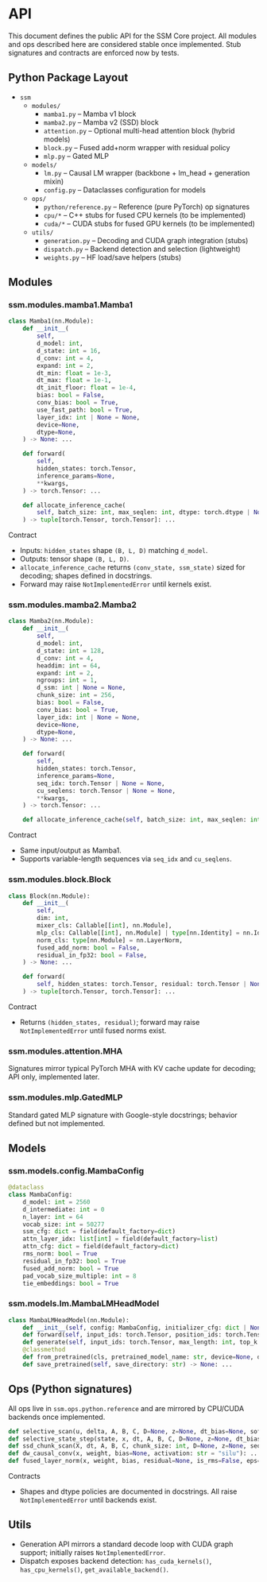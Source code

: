 # API

This document defines the public API for the SSM Core project. All modules and ops described here are considered stable once implemented. Stub signatures and contracts are enforced now by tests.

## Python Package Layout

- `ssm`
  - `modules/`
    - `mamba1.py` – Mamba v1 block
    - `mamba2.py` – Mamba v2 (SSD) block
    - `attention.py` – Optional multi-head attention block (hybrid models)
    - `block.py` – Fused add+norm wrapper with residual policy
    - `mlp.py` – Gated MLP
  - `models/`
    - `lm.py` – Causal LM wrapper (backbone + lm_head + generation mixin)
    - `config.py` – Dataclasses configuration for models
  - `ops/`
    - `python/reference.py` – Reference (pure PyTorch) op signatures
    - `cpu/*` – C++ stubs for fused CPU kernels (to be implemented)
    - `cuda/*` – CUDA stubs for fused GPU kernels (to be implemented)
  - `utils/`
    - `generation.py` – Decoding and CUDA graph integration (stubs)
    - `dispatch.py` – Backend detection and selection (lightweight)
    - `weights.py` – HF load/save helpers (stubs)

## Modules

### ssm.modules.mamba1.Mamba1

```python
class Mamba1(nn.Module):
    def __init__(
        self,
        d_model: int,
        d_state: int = 16,
        d_conv: int = 4,
        expand: int = 2,
        dt_min: float = 1e-3,
        dt_max: float = 1e-1,
        dt_init_floor: float = 1e-4,
        bias: bool = False,
        conv_bias: bool = True,
        use_fast_path: bool = True,
        layer_idx: int | None = None,
        device=None,
        dtype=None,
    ) -> None: ...

    def forward(
        self,
        hidden_states: torch.Tensor,
        inference_params=None,
        **kwargs,
    ) -> torch.Tensor: ...

    def allocate_inference_cache(
        self, batch_size: int, max_seqlen: int, dtype: torch.dtype | None = None, **kwargs
    ) -> tuple[torch.Tensor, torch.Tensor]: ...
```

Contract
- Inputs: `hidden_states` shape `(B, L, D)` matching `d_model`.
- Outputs: tensor shape `(B, L, D)`.
- `allocate_inference_cache` returns `(conv_state, ssm_state)` sized for decoding; shapes defined in docstrings.
- Forward may raise `NotImplementedError` until kernels exist.

### ssm.modules.mamba2.Mamba2

```python
class Mamba2(nn.Module):
    def __init__(
        self,
        d_model: int,
        d_state: int = 128,
        d_conv: int = 4,
        headdim: int = 64,
        expand: int = 2,
        ngroups: int = 1,
        d_ssm: int | None = None,
        chunk_size: int = 256,
        bias: bool = False,
        conv_bias: bool = True,
        layer_idx: int | None = None,
        device=None,
        dtype=None,
    ) -> None: ...

    def forward(
        self,
        hidden_states: torch.Tensor,
        inference_params=None,
        seq_idx: torch.Tensor | None = None,
        cu_seqlens: torch.Tensor | None = None,
        **kwargs,
    ) -> torch.Tensor: ...

    def allocate_inference_cache(self, batch_size: int, max_seqlen: int, dtype: torch.dtype | None = None, **kwargs): ...
```

Contract
- Same input/output as Mamba1.
- Supports variable-length sequences via `seq_idx` and `cu_seqlens`.

### ssm.modules.block.Block

```python
class Block(nn.Module):
    def __init__(
        self,
        dim: int,
        mixer_cls: Callable[[int], nn.Module],
        mlp_cls: Callable[[int], nn.Module] | type[nn.Identity] = nn.Identity,
        norm_cls: type[nn.Module] = nn.LayerNorm,
        fused_add_norm: bool = False,
        residual_in_fp32: bool = False,
    ) -> None: ...

    def forward(
        self, hidden_states: torch.Tensor, residual: torch.Tensor | None = None, inference_params=None, **kwargs
    ) -> tuple[torch.Tensor, torch.Tensor]: ...
```

Contract
- Returns `(hidden_states, residual)`; forward may raise `NotImplementedError` until fused norms exist.

### ssm.modules.attention.MHA
Signatures mirror typical PyTorch MHA with KV cache update for decoding; API only, implemented later.

### ssm.modules.mlp.GatedMLP
Standard gated MLP signature with Google-style docstrings; behavior defined but not implemented.

## Models

### ssm.models.config.MambaConfig
```python
@dataclass
class MambaConfig:
    d_model: int = 2560
    d_intermediate: int = 0
    n_layer: int = 64
    vocab_size: int = 50277
    ssm_cfg: dict = field(default_factory=dict)
    attn_layer_idx: list[int] = field(default_factory=list)
    attn_cfg: dict = field(default_factory=dict)
    rms_norm: bool = True
    residual_in_fp32: bool = True
    fused_add_norm: bool = True
    pad_vocab_size_multiple: int = 8
    tie_embeddings: bool = True
```

### ssm.models.lm.MambaLMHeadModel
```python
class MambaLMHeadModel(nn.Module):
    def __init__(self, config: MambaConfig, initializer_cfg: dict | None = None, device=None, dtype=None) -> None: ...
    def forward(self, input_ids: torch.Tensor, position_ids: torch.Tensor | None = None, inference_params=None, num_last_tokens: int = 0, **mixer_kwargs): ...
    def generate(self, input_ids: torch.Tensor, max_length: int, top_k: int = 1, top_p: float = 0.0, min_p: float = 0.0, temperature: float = 1.0, return_dict_in_generate: bool = False, output_scores: bool = False, **kwargs): ...
    @classmethod
    def from_pretrained(cls, pretrained_model_name: str, device=None, dtype=None, **kwargs) -> "MambaLMHeadModel": ...
    def save_pretrained(self, save_directory: str) -> None: ...
```

## Ops (Python signatures)

All ops live in `ssm.ops.python.reference` and are mirrored by CPU/CUDA backends once implemented.

```python
def selective_scan(u, delta, A, B, C, D=None, z=None, dt_bias=None, softplus=False, return_last_state=False): ...
def selective_state_step(state, x, dt, A, B, C, D=None, z=None, dt_bias=None, softplus=True): ...
def ssd_chunk_scan(X, dt, A, B, C, chunk_size: int, D=None, z=None, seq_meta=None, initial_states=None): ...
def dw_causal_conv(x, weight, bias=None, activation: str = "silu"): ...
def fused_layer_norm(x, weight, bias, residual=None, is_rms=False, eps=1e-5, prenorm=True, residual_in_fp32=True): ...
```

Contracts
- Shapes and dtype policies are documented in docstrings. All raise `NotImplementedError` until backends exist.

## Utils
- Generation API mirrors a standard decode loop with CUDA graph support; initially raises `NotImplementedError`.
- Dispatch exposes backend detection: `has_cuda_kernels()`, `has_cpu_kernels()`, `get_available_backend()`.

